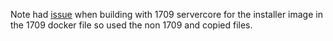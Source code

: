 Note had [issue](https://github.com/moby/moby/issues/32838#issuecomment-356005845) when building with 1709 servercore for the installer image in the 1709 docker file so used the non 1709 and copied files.